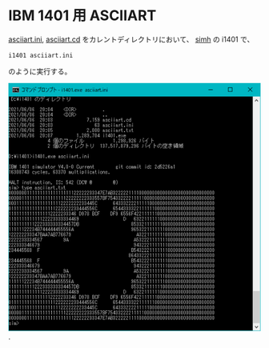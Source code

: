 # IBM 1401 用 ASCIIART

[asciiart.ini](asciiart.ini), [asciiart.cd](asciiart.cd) をカレントディレクトリにおいて、
[simh](http://simh.trailing-edge.com/) の i1401 で、

```
i1401 asciiart.ini
```

のように実行する。

![Screenshot](asciiart_1401.png).
